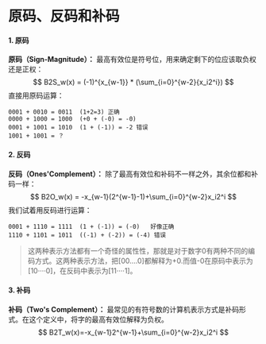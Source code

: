 # 原码、反码和补码



#### 1. 原码

**原码（Sign-Magnitude）：** 最高有效位是符号位，用来确定剩下的位应该取负权还是正权：
$$
B2S_w(x) = (-1)^{x_{w-1}} * (\sum_{i=0}^{w-2}{x_i2^i})
$$
 直接用原码运算：

```
0001 + 0010 = 0011	(1+2=3) 正确
0000 + 1000 = 1000	(+0 + (-0) = -0)
0001 + 1001 = 1010	(1 + (-1)) = -2	错误
1001 + 1001 = ？
```



#### 2. 反码

**反码（Ones'Complement）：** 除了最高有效位和补码不一样之外，其余位都和补码一样：
$$
B2O_w(x) = -x_{w-1}(2^{w-1}-1)+\sum_{i=0}^{w-2}x_i2^i
$$
我们试着用反码进行运算：

```
0001 + 1110 = 1111	(1 + (-1)) = (-0)	好像正确
1110 + 1101 = 1011	((-1) + (-2)) = (-4) 错误
```



> 这两种表示方法都有一个奇怪的属性性，那就是对于数字0有两种不同的编码方式。这两种表示方法，把[00....0]都解释为+0.而值-0在原码中表示为[10····0]，在反码中表示为[11····1]。



#### 3. 补码

**补码（Two's Complement）：** 最常见的有符号数的计算机表示方式是补码形式。在这个定义中，将字的最高有效位解释为负权。
$$
B2T_w(x)=-x_{w-1}2^{w-1}+\sum_{i=0}^{w-2}x_i2^i
$$
